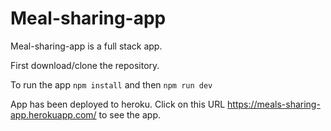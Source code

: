 # Meal-sharing-app

Meal-sharing-app is a full stack app. 

First download/clone the repository.

To run the app ```npm install``` and then ```npm run dev```

App has been deployed to heroku. Click on this URL https://meals-sharing-app.herokuapp.com/ to see the app.
